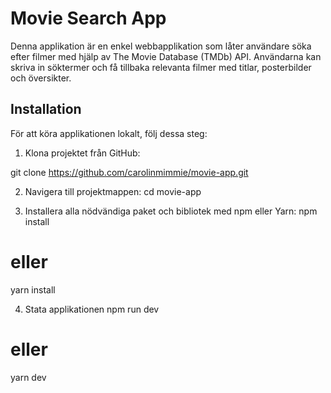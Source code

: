 # Movie Search App

Denna applikation är en enkel webbapplikation som låter användare söka efter filmer med hjälp av The Movie Database (TMDb) API. Användarna kan skriva in söktermer och få tillbaka relevanta filmer med titlar, posterbilder och översikter.

## Installation

För att köra applikationen lokalt, följ dessa steg:

1. Klona projektet från GitHub:

git clone https://github.com/carolinmimmie/movie-app.git

2. Navigera till projektmappen:
cd movie-app

3. Installera alla nödvändiga paket och bibliotek med npm eller Yarn:
npm install
# eller
yarn install

4. Stata applikationen
npm run dev
# eller
yarn dev